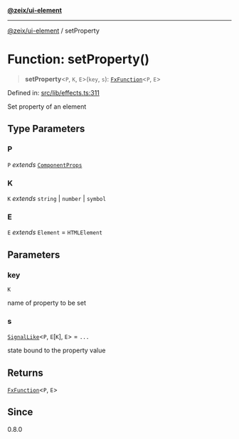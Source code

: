 [**@zeix/ui-element**](../README.md)

***

[@zeix/ui-element](../globals.md) / setProperty

# Function: setProperty()

> **setProperty**\<`P`, `K`, `E`\>(`key`, `s`): [`FxFunction`](../type-aliases/FxFunction.md)\<`P`, `E`\>

Defined in: [src/lib/effects.ts:311](https://github.com/zeixcom/ui-element/blob/bd4ae3ed0a4d2790834ffe22cb9cd0696e3104c4/src/lib/effects.ts#L311)

Set property of an element

## Type Parameters

### P

`P` *extends* [`ComponentProps`](../type-aliases/ComponentProps.md)

### K

`K` *extends* `string` \| `number` \| `symbol`

### E

`E` *extends* `Element` = `HTMLElement`

## Parameters

### key

`K`

name of property to be set

### s

[`SignalLike`](../type-aliases/SignalLike.md)\<`P`, `E`\[`K`\], `E`\> = `...`

state bound to the property value

## Returns

[`FxFunction`](../type-aliases/FxFunction.md)\<`P`, `E`\>

## Since

0.8.0
